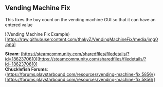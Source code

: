 Vending Machine Fix
---
This fixes the buy count on the vending machine GUI so that it can have an entered value

!(Vending Machine Fix Example)[https://raw.githubusercontent.com/thakyZ/VendingMachineFix/media/img0.png]

**Steam**: (https://steamcommunity.com/sharedfiles/filedetails/?id=1862370610)[https://steamcommunity.com/sharedfiles/filedetails/?id=1862370610]   
**Chucklefish Forums**: (https://forums.playstarbound.com/resources/vending-machine-fix.5856/)[https://forums.playstarbound.com/resources/vending-machine-fix.5856/]
